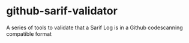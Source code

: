 # github-sarif-validator
A series of tools to validate that a Sarif Log is in a Github codescanning compatible format
